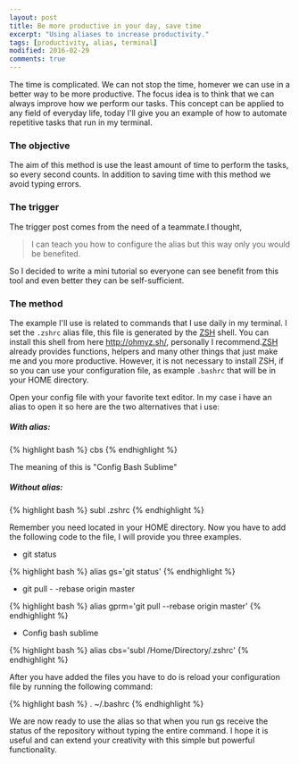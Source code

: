 ```yaml
---
layout: post
title: Be more productive in your day, save time
excerpt: "Using aliases to increase productivity."
tags: [productivity, alias, terminal]
modified: 2016-02-29
comments: true
---
```


The time is complicated. We can not stop the time, homever we can use in a better way to be more productive. The focus idea is to think that we can always improve how we perform our tasks.
This concept can be applied to any field of everyday life, today I'll give you an example of how to automate repetitive tasks that run in my terminal.


### The objective

The aim of this method is use the least amount of time to perform the tasks, so every second counts. In addition to saving time with this method we avoid typing errors.

### The trigger

The trigger post comes from the need of a teammate.I thought, 

>I can teach you how to configure the alias but this way only you would be benefited. 

So I decided to write a mini tutorial so everyone can see benefit from this tool and even better they can be self-sufficient.

### The method

The example I'll use is related to commands that I use daily in my terminal.
I set the `.zshrc` alias file, this file is generated by the [ZSH](http://ohmyz.sh/) shell. You can install this shell from here http://ohmyz.sh/, personally I recommend.[ZSH](http://ohmyz.sh/)  already provides functions, helpers and many other things that just make me and you more productive.
However, it is not necessary to install ZSH, if so you can use your configuration file, as example `.bashrc` that will be in your HOME directory.

Open your config file with your favorite text editor. In my case i have an alias to open it so here are the two alternatives that i use:

##### With alias:

{% highlight bash %}
cbs
{% endhighlight %}

The meaning of this is "Config Bash Sublime"

##### Without alias:

{% highlight bash %}
subl .zshrc
{% endhighlight %}

Remember you need located in your HOME directory.
Now you have to add the following code to the file, I will provide you three examples.

- git status

{% highlight bash %}
alias gs='git status'
{% endhighlight %}

- git pull -  -rebase origin master

{% highlight bash %}
alias gprm='git pull --rebase origin master'
{% endhighlight %}

- Config bash sublime

{% highlight bash %}
alias cbs='subl /Home/Directory/.zshrc'
{% endhighlight %}

After you have added the files you have to do is reload your configuration file by running the following command:

{% highlight bash %}
. ~/.bashrc
{% endhighlight %}



We are now ready to use the alias so that when you run gs receive the status of the repository without typing the entire command.
I hope it is useful and can extend your creativity with this simple but powerful functionality.